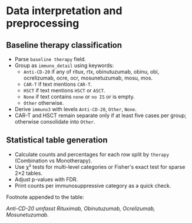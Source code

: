 # Data interpretation and preprocessing

## Baseline therapy classification

- Parse `baseline therapy` field.
- Group as `immuno_detail` using keywords:
  - `Anti-CD-20` if any of ritux, rtx, obinutuzumab, obinu, obi, ocrelizumab, ocre, ocr, mosunetuzumab, mosu, mos.
  - `CAR-T` if text mentions `CAR-T`.
  - `HSCT` if text mentions `HSCT` or `ASCT`.
  - `None` if text contains `none` or `no IS` or is empty.
  - `Other` otherwise.
- Derive `immuno3` with levels `Anti-CD-20`, `Other`, `None`.
- CAR-T and HSCT remain separate only if at least five cases per group; otherwise consolidate into `Other`.

## Statistical table generation

- Calculate counts and percentages for each row split by `therapy` (Combination vs Monotherapy).
- Use χ² tests for multi-level categories or Fisher's exact test for sparse 2×2 tables.
- Adjust p-values with FDR.
- Print counts per immunosuppressive category as a quick check.

Footnote appended to the table:

*Anti-CD-20 umfasst Rituximab, Obinutuzumab, Ocrelizumab, Mosunetuzumab.*
